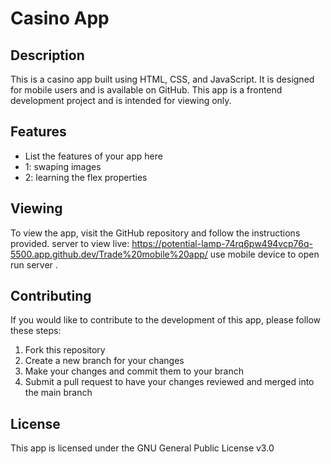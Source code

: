 # Casino App

## Description
This is a casino app built using HTML, CSS, and JavaScript. It is designed for mobile users and is available on GitHub. This app is a frontend development project and is intended for viewing only.

## Features
- List the features of your app here
- 1: swaping images
- 2: learning the flex properties

## Viewing
To view the app, visit the GitHub repository and follow the instructions provided.
server to view live: https://potential-lamp-74rq6pw494vcp76q-5500.app.github.dev/Trade%20mobile%20app/
use mobile device to open run server .

## Contributing
If you would like to contribute to the development of this app, please follow these steps:
1. Fork this repository
2. Create a new branch for your changes
3. Make your changes and commit them to your branch
4. Submit a pull request to have your changes reviewed and merged into the main branch

## License
This app is licensed under the GNU General Public License v3.0
